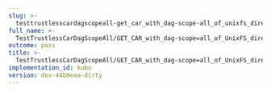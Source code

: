 ```yaml
---
slug: >-
  testtrustlesscardagscopeall-get_car_with_dag-scope-all_of_unixfs_directory_with_multiple_files_(format-car)
full_name: >-
  TestTrustlessCarDagScopeAll/GET_CAR_with_dag-scope=all_of_UnixFS_directory_with_multiple_files_(format=car)
outcome: pass
title: >-
  TestTrustlessCarDagScopeAll/GET_CAR_with_dag-scope=all_of_UnixFS_directory_with_multiple_files_(format=car)
implementation_id: kubo
version: dev-44b0eaa-dirty
---
```


